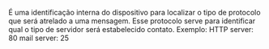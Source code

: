 É uma identificação interna do dispositivo para localizar o tipo de protocolo que será atrelado a uma mensagem. Esse protocolo serve para identificar qual o tipo de servidor será estabelecido contato.
Exemplo:
	HTTP server: 80
	mail server: 25